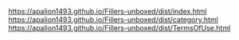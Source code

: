 https://apalion1493.github.io/Fillers-unboxed/dist/index.html
https://apalion1493.github.io/Fillers-unboxed/dist/category.html
https://apalion1493.github.io/Fillers-unboxed/dist/TermsOfUse.html
